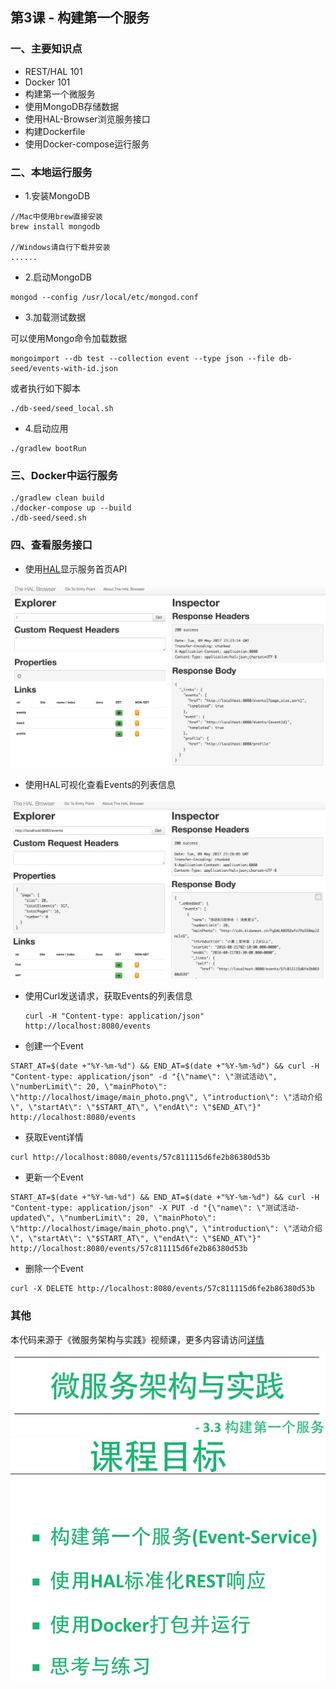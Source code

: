 ## 第3课 - 构建第一个服务

### 一、主要知识点
* REST/HAL 101
* Docker 101
* 构建第一个微服务
* 使用MongoDB存储数据
* 使用HAL-Browser浏览服务接口
* 构建Dockerfile 
* 使用Docker-compose运行服务



### 二、本地运行服务

* 1.安装MongoDB

```
//Mac中使用brew直接安装
brew install mongodb

//Windows请自行下载并安装
......
```


* 2.启动MongoDB

```
mongod --config /usr/local/etc/mongod.conf
```

* 3.加载测试数据

可以使用Mongo命令加载数据
	
	
```
mongoimport --db test --collection event --type json --file db-seed/events-with-id.json
```

或者执行如下脚本

```
./db-seed/seed_local.sh
```


* 4.启动应用

```
./gradlew bootRun
```

### 三、Docker中运行服务

```
./gradlew clean build
./docker-compose up --build
./db-seed/seed.sh
```

### 四、查看服务接口

* 使用[HAL](phlyrestfully.readthedocs.org/en/latest/halprimer.html)显示服务首页API

![HAL](/images/hal-index.png)


* 使用HAL可视化查看Events的列表信息

![HAL](/images/hal-results-list.png)

* 使用Curl发送请求，获取Events的列表信息

	```
	curl -H "Content-type: application/json" http://localhost:8080/events
	```
 
* 创建一个Event

```
START_AT=$(date +"%Y-%m-%d") && END_AT=$(date +"%Y-%m-%d") && curl -H "Content-type: application/json" -d "{\"name\": \"测试活动\", \"numberLimit\": 20, \"mainPhoto\": \"http://localhost/image/main_photo.png\", \"introduction\": \"活动介绍\", \"startAt\": \"$START_AT\", \"endAt\": \"$END_AT\"}" http://localhost:8080/events
```
* 获取Event详情

```
curl http://localhost:8080/events/57c811115d6fe2b86380d53b
```


* 更新一个Event

```
START_AT=$(date +"%Y-%m-%d") && END_AT=$(date +"%Y-%m-%d") && curl -H "Content-type: application/json" -X PUT -d "{\"name\": \"测试活动-updated\", \"numberLimit\": 20, \"mainPhoto\": \"http://localhost/image/main_photo.png\", \"introduction\": \"活动介绍\", \"startAt\": \"$START_AT\", \"endAt\": \"$END_AT\"}" http://localhost:8080/events/57c811115d6fe2b86380d53b
```


* 删除一个Event

```
curl -X DELETE http://localhost:8080/events/57c811115d6fe2b86380d53b
```


### 其他

本代码来源于《微服务架构与实践》视频课，更多内容请访问[详情](http://www.stuq.org/course/1149)

![微服务架构与实践](/images/course-index.png)
![微服务架构与实践](/images/course-menu.png)